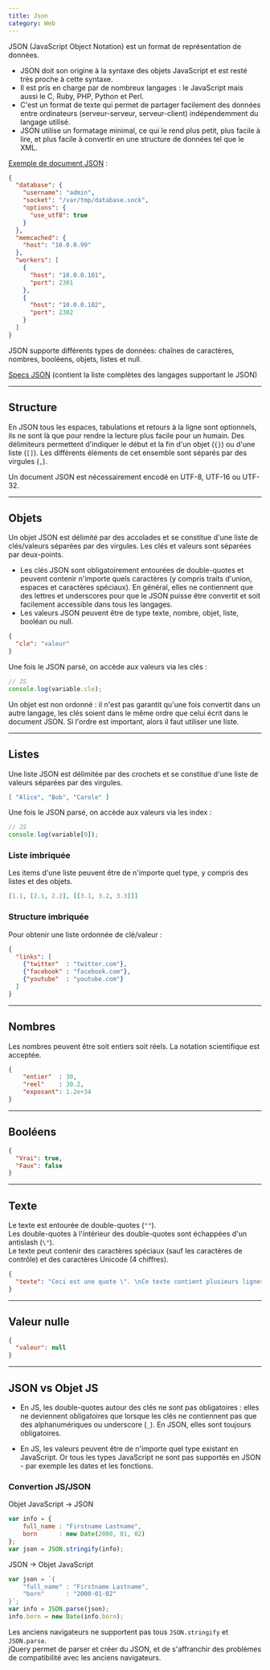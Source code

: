 ```yaml
---
title: Json
category: Web
---
```


JSON (JavaScript Object Notation) est un format de représentation de données.
- JSON doit son origine à la syntaxe des objets JavaScript et est resté très proche à cette syntaxe.
- Il est pris en charge par de nombreux langages : le JavaScript mais aussi le C, Ruby, PHP, Python et Perl.
- C'est un format de texte qui permet de partager facilement des données entre ordinateurs (serveur-serveur, serveur-client) indépendemment du langage utilisé.
- JSON utilise un formatage minimal, ce qui le rend plus petit, plus facile à lire, et plus facile à convertir en une structure de données tel que le XML.

<ins>Exemple de document JSON</ins> :

``` json
{
  "database": {
    "username": "admin",
    "socket": "/var/tmp/database.sock", 
    "options": {
      "use_utf8": true
    }
  },
  "memcached": {
    "host": "10.0.0.99"
  },
  "workers": [
    {
      "host": "10.0.0.101", 
      "port": 2301
    }, 
    {
      "host": "10.0.0.102", 
      "port": 2302
    }
  ]
}
```

JSON supporte différents types de données: chaînes de caractères, nombres, booléens, objets, listes et null.

[Specs JSON](http://json.org/) (contient la liste complètes des langages supportant le JSON)

---

## Structure

En JSON tous les espaces, tabulations et retours à la ligne sont optionnels, ils ne sont là que pour rendre la lecture plus facile pour un humain.
Des délimiteurs permettent d'indiquer le début et la fin d'un objet (`{}`) ou d'une liste (`[]`).
Les différents éléments de cet ensemble sont séparés par des virgules (`,`).

Un document JSON est nécessairement encodé en UTF-8, UTF-16 ou UTF-32.

---

## Objets

Un objet JSON est délimité par des accolades et se constitue d'une liste de clés/valeurs séparées par des virgules.
Les clés et valeurs sont séparées par deux-points.

* Les clés JSON sont obligatoirement entourées de double-quotes et peuvent contenir n'importe quels caractères (y compris traits d'union, espaces et caractères spéciaux). En général, elles ne contiennent que des lettres et underscores pour que le JSON puisse être convertit et soit facilement accessible dans tous les langages.
* Les valeurs JSON peuvent être de type texte, nombre, objet, liste, booléan ou null.

``` json
{
  "cle": "valeur"
}
```

Une fois le JSON parsé, on accède aux valeurs via les clés :

``` js
// JS
console.log(variable.cle);
```

Un objet est non ordonné : il n'est pas garantit qu'une fois convertit dans un autre langage, les clés soient dans le même ordre que celui écrit dans le document JSON. Si l'ordre est important, alors il faut utiliser une liste.

---

## Listes

Une liste JSON est délimitée par des crochets et se constitue d'une liste de valeurs séparées par des virgules.

``` json
[ "Alice", "Bob", "Carole" ]
```

Une fois le JSON parsé, on accède aux valeurs via les index :

``` js
// JS
console.log(variable[0]);
```

### Liste imbriquée

Les items d'une liste peuvent être de n'importe quel type, y compris des listes et des objets.

``` json
[1.1, [2.1, 2.2], [[3.1, 3.2, 3.3]]]
```

### Structure imbriquée

Pour obtenir une liste ordonnée de clé/valeur :

``` json
{
  "links": [
    {"twitter"  : "twitter.com"},
    {"facebook" : "facebook.com"},
    {"youtube"  : "youtube.com"}
  ]
}
```

---

## Nombres

Les nombres peuvent être soit entiers soit réels. La notation scientifique est acceptée.

``` json
{
    "entier"  : 30,
    "reel"    : 30.2,
    "exposant": 1.2e+34
}
```

---

## Booléens

``` json
{
  "Vrai": true,
  "Faux": false 
}
```

---

## Texte

Le texte est entourée de double-quotes (`""`).  
Les double-quotes à l'intérieur des double-quotes sont échappées d'un antislash (`\"`).  
Le texte peut contenir des caractères spéciaux (sauf les caractères de contrôle) et des caractères Unicode (4 chiffres).

``` json
{
  "texte": "Ceci est une quote \". \nCe texte contient plusieurs lignes. \nEt un caractère Unicode \u263A"
}
```

---

## Valeur nulle

``` json
{
  "valeur": null
}

```

---

## JSON vs Objet JS

- En JS, les double-quotes autour des clés ne sont pas obligatoires : elles ne deviennent obligatoires que lorsque les clés ne contiennent pas que des alphanumériques ou underscore (`_`).
  En JSON, elles sont toujours obligatoires.

- En JS, les valeurs peuvent être de n'importe quel type existant en JavaScript.
  Or tous les types JavaScript ne sont pas supportés en JSON - par exemple les dates et les fonctions.

### Convertion JS/JSON

Objet JavaScript &rarr; JSON

``` js
var info = {
    full_name : "Firstname Lastname",
    born      : new Date(2000, 01, 02)
};
var json = JSON.stringify(info);
```

JSON &rarr; Objet JavaScript

``` js
var json = `{
    "full_name" : "Firstname Lastname",
    "born"      : "2000-01-02"
}`;
var info = JSON.parse(json);
info.born = new Date(info.born);
```

Les anciens navigateurs ne supportent pas tous `JSON.stringify` et `JSON.parse`.  
jQuery permet de parser et créer du JSON, et de s'affranchir des problèmes de compatibilité avec les anciens navigateurs.
